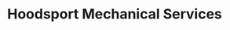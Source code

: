 ---
title: "Hoodsport Mechanical Services"
url: /hoodsport/hoodsport-mechanical-services/
shop: Autowerkstatt
---
